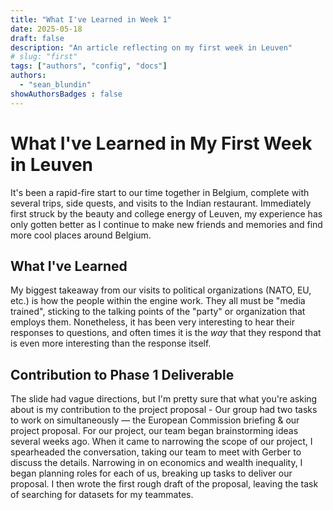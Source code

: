 ```yaml
---
title: "What I've Learned in Week 1"
date: 2025-05-18
draft: false
description: "An article reflecting on my first week in Leuven"
# slug: "first"
tags: ["authors", "config", "docs"]
authors:
  - "sean_blundin"
showAuthorsBadges : false
---
```


# What I've Learned in My First Week in Leuven

It's been a rapid-fire start to our time together in Belgium, complete with several trips, side quests, and visits to the Indian restaurant. Immediately first struck by the beauty and college energy of Leuven, my experience has only gotten better as I continue to make new friends and memories and find more cool places around Belgium.

## What I've Learned

My biggest takeaway from our visits to political organizations (NATO, EU, etc.) is how the people within the engine work. They all must be "media trained", sticking to the talking points of the "party" or organization that employs them. Nonetheless, it has been very interesting to hear their responses to questions, and often times it is the *way* that they respond that is even more interesting than the response itself.

## Contribution to Phase 1 Deliverable

The slide had vague directions, but I'm pretty sure that what you're asking about is my contribution to the project proposal - Our group had two tasks to work on simultaneously — the European Commission briefing & our project proposal. For our project, our team began brainstorming ideas several weeks ago. When it came to narrowing the scope of our project, I spearheaded the conversation, taking our team to meet with Gerber to discuss the details. Narrowing in on economics and wealth inequality, I began planning roles for each of us, breaking up tasks to deliver our proposal. I then wrote the first rough draft of the proposal, leaving the task of searching for datasets for my teammates.